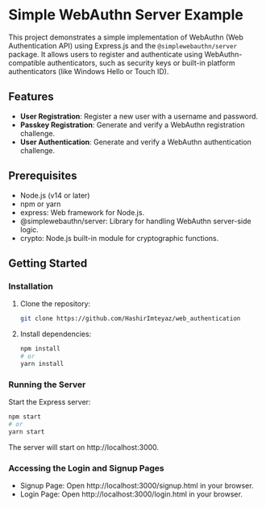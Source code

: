 # Simple WebAuthn Server Example

This project demonstrates a simple implementation of WebAuthn (Web Authentication API) using Express.js and the `@simplewebauthn/server` package. It allows users to register and authenticate using WebAuthn-compatible authenticators, such as security keys or built-in platform authenticators (like Windows Hello or Touch ID).

## Features

- **User Registration**: Register a new user with a username and password.
- **Passkey Registration**: Generate and verify a WebAuthn registration challenge.
- **User Authentication**: Generate and verify a WebAuthn authentication challenge.

## Prerequisites

- Node.js (v14 or later)
- npm or yarn
- express: Web framework for Node.js.
- @simplewebauthn/server: Library for handling WebAuthn server-side logic.
- crypto: Node.js built-in module for cryptographic functions.
## Getting Started

### Installation

1. Clone the repository:

    ```bash
    git clone https://github.com/HashirImteyaz/web_authentication
    ```

2. Install dependencies:

    ```bash
    npm install
    # or
    yarn install
    ```

### Running the Server

Start the Express server:

```bash
npm start
# or
yarn start
```

The server will start on http://localhost:3000.

### Accessing the Login and Signup Pages
- Signup Page: Open http://localhost:3000/signup.html in your browser.
- Login Page: Open http://localhost:3000/login.html in your browser.
